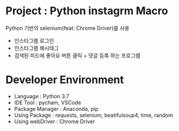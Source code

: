 # Project : Python instagrm Macro
Python 기반의  selenium(feat: Chrome Driver)를 사용
  * 인스타그램 로그인 
  * 인스타그램 해시태그 
  * 검색된 피드에 좋아요 버튼 클릭 + 댓글 등록 하는 프로그램

# Developer Environment
 * Language : Python 3.7
 * IDE Tool : pycham, VSCode
 * Package Manager : Anaconda, pip
 * Using Package : requests, selenium, beatifulsoup4, time, random
 * Using webDriver : Chrome Driver

